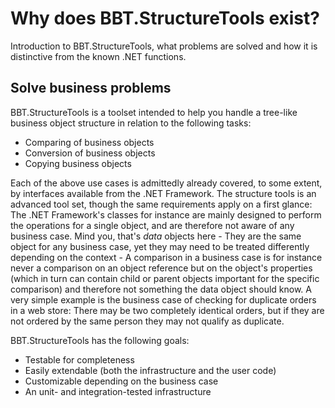 # Why does BBT.StructureTools exist?

Introduction to BBT.StructureTools, what problems are solved and how it is distinctive from the known .NET functions.

## Solve business problems

BBT.StructureTools is a toolset intended to help you handle a tree-like business object structure in relation to the
following tasks:

* Comparing of business objects
* Conversion of business objects
* Copying business objects

Each of the above use cases is admittedly already covered, to some extent, by interfaces available from the .NET Framework.
The structure tools is an advanced tool set, though the same requirements apply on a first glance: The .NET Framework's
classes for instance are mainly designed to perform the operations for a single object, and are therefore not aware of any
business case. Mind you, that's _data_ objects here - They are the same object for any business case, yet they may
need to be treated differently depending on the context - A comparison in a business case is for instance never a comparison
on an object reference but on the object's properties (which in turn can contain child or parent objects important for the
specific comparison) and therefore not something the data object should know. A very simple example is the business case of
checking for duplicate orders in a web store: There may be two completely identical orders, but if they are not ordered by
the same person they may not qualify as duplicate.

BBT.StructureTools has the following goals:

* Testable for completeness
* Easily extendable (both the infrastructure and the user code)
* Customizable depending on the business case
* An unit- and integration-tested infrastructure
